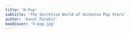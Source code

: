 ```yaml
---
title: 'H-Pop'
subtitle: 'The Secretive World of Hindutva Pop Stars'
author: 'Kunal Purohit'
bookCover: 'h-pop.jpg'
---
```


